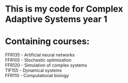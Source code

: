 # This is my code for Complex Adaptive Systems year 1
# Containing courses:
FFR135 - Artificial neural networks  
FFR105 - Stochastic optimization  
FFR120 - Simulation of complex systems  
TIF155 - Dynamical systems  
FFR110 - Computational biology